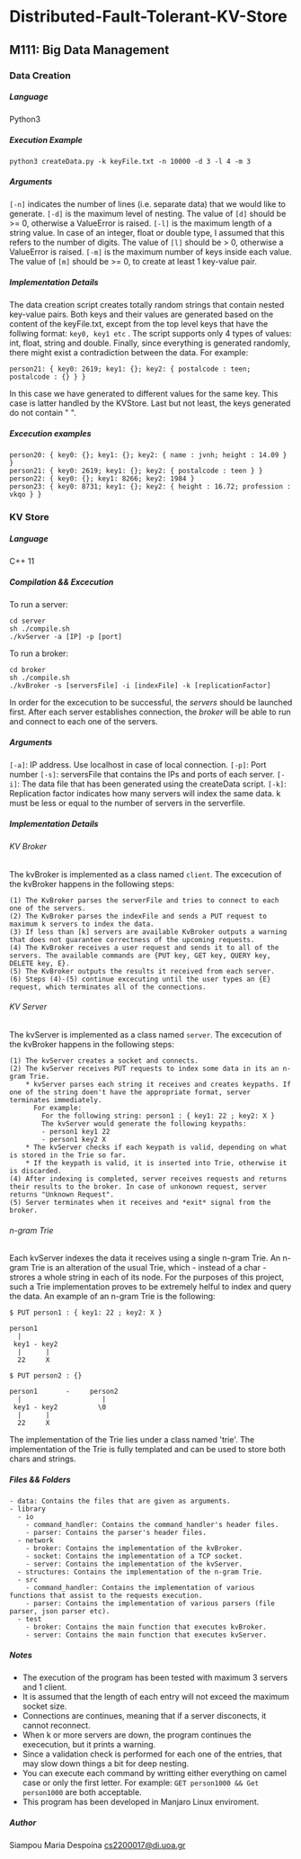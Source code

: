 # Distributed-Fault-Tolerant-KV-Store

## M111: Big Data Management

### Data Creation

##### Language

Python3

##### Execution Example
```
python3 createData.py -k keyFile.txt -n 10000 -d 3 -l 4 -m 3
```

##### Arguments

`[-n]`​ indicates the number of lines (i.e. separate data) that we would like to generate.
`[-d]` ​is the maximum level of nesting. The value of `[d]` should be >= 0, otherwise a ValueError is raised.
`[-l]` ​is the maximum length of a string value. In case of an integer, float or double type, I assumed that this refers to the number of digits. The value of `[l]` should be > 0, otherwise a ValueError is raised.
`[-m​]` is the maximum number of keys inside each value. The value of `[m]` should be >= 0, to create at least 1 key-value pair.

##### Implementation Details

The data creation script creates totally random strings that contain nested key-value pairs. Both keys and their values are generated based on the content of the keyFile.txt, except from the top level keys that have the follwing format: ``` key0, key1 etc ``` .  The script supports only 4 types of values: int, float, string and double. Finally, since everything is generated randomly, there might exist a contradiction between the data. For example:

```
person21: { key0: 2619; key1: {}; key2: { postalcode : teen; postalcode : {} } }
```

In this case we have generated to different values for the same key. This case is latter handled by the KVStore.
Last but not least, the keys generated do not contain " ".

##### Excecution examples

```
person20: { key0: {}; key1: {}; key2: { name : jvnh; height : 14.09 } }
person21: { key0: 2619; key1: {}; key2: { postalcode : teen } }
person22: { key0: {}; key1: 8266; key2: 1984 }
person23: { key0: 8731; key1: {}; key2: { height : 16.72; profession : vkqo } }
```

### KV Store

##### Language

C++ 11

##### Compilation && Excecution

To run a server:
```
cd server
sh ./compile.sh
./kvServer -a [IP] -p [port]
```

To run a broker:
```
cd broker
sh ./compile.sh
./kvBroker -s [serversFile] -i [indexFile] -k [replicationFactor]
```

In order for the excecution to be successful, the *servers* should be launched first. After each server establishes connection, the *broker* will be able to run and connect to each one of the servers.

##### Arguments

`[-a]`: IP address. Use localhost in case of local connection.
`[-p]`: Port number
`[-s]`: serversFile that contains the IPs and ports of each server.
`[-i]`: The data file that has been generated using the createData script.
`[-k]`: Replication factor indicates how many servers will index the same data. k must be less or equal to the number of servers in the serverfile.

##### Implementation Details

###### KV Broker

The kvBroker is implemented as a class named `client`. The excecution of the kvBroker happens in the following steps: 
```
(1) The KvBroker parses the serverFile and tries to connect to each one of the servers. 
(2) The KvBroker parses the indexFile and sends a PUT request to maximum k servers to index the data.
(3) If less than [k] servers are available KvBroker outputs a warning that does not guarantee correctness of the upcoming requests.
(4) The KvBroker receives a user request and sends it to all of the servers. The available commands are {PUT key, GET key, QUERY key, DELETE key, E}.
(5) The KvBroker outputs the results it received from each server.
(6) Steps (4)-(5) continue excecuting until the user types an {E} request, which terminates all of the connections.
```
###### KV Server

The kvServer is implemented as a class named `server`. The excecution of the kvBroker happens in the following steps:
```
(1) The kvServer creates a socket and connects.
(2) The kvServer receives PUT requests to index some data in its an n-gram Trie.
    * kvServer parses each string it receives and creates keypaths. If one of the string doen't have the appropriate format, server terminates immediately.
      For example:
        For the following string: person1 : { key1: 22 ; key2: X }
        The kvServer would generate the following keypaths:
        - person1 key1 22
        - person1 key2 X
    * The kvServer checks if each keypath is valid, depending on what is stored in the Trie so far.
    * If the keypath is valid, it is inserted into Trie, otherwise it is discarded.
(4) After indexing is completed, server receives requests and returns their results to the broker. In case of unkonown request, server returns "Unknown Request".
(5) Server terminates when it receives and *exit* signal from the broker.
```

###### n-gram Trie

Each kvServer indexes the data it receives using a single n-gram Trie. An n-gram Trie is an alteration of the usual Trie, which - instead of a char - strores a whole string in each of its node. For the purposes of this project, such a Trie implementation proves to be extremely helful to index and query the data. An example of an n-gram Trie is the following:

```
$ PUT person1 : { key1: 22 ; key2: X }

person1
  |
 key1 - key2
  |      |
  22     X

$ PUT person2 : {}

person1       -     person2
  |                    |
 key1 - key2          \0
  |      |
  22     X
```

The implementation of the Trie lies under a class named 'trie'.
The implementation of the Trie is fully templated and can be used to store both chars and strings.

##### Files && Folders

```
- data: Contains the files that are given as arguments.
- library
  - io
    - command_handler: Contains the command_handler's header files.
    - parser: Contains the parser's header files. 
  - network
    - broker: Contains the implementation of the kvBroker.
    - socket: Contains the implementation of a TCP socket.
    - server: Contains the implementation of the kvServer.
  - structures: Contains the implementation of the n-gram Trie.
  - src
    - command_handler: Contains the implementation of various functions that assist to the requests execution.
    - parser: Contains the implementation of various parsers (file parser, json parser etc). 
  - test
    - broker: Contains the main function that executes kvBroker.
    - server: Contains the main function that executes kvServer.
```

##### Notes
- The execution of the program has been tested with maximum 3 servers and 1 client.
- It is assumed that the length of each entry will not exceed the maximum socket size.
- Connections are continues, meaning that if a server disconects, it cannot reconnect.
- When k or more servers are down, the program continues the exececution, but it prints a warning.
- Since a validation check is performed for each one of the entries, that may slow down things a bit for deep nesting.
- You can execute each command by writting either everything on camel case or only the first letter. For example: `GET person1000 && Get person1000` are both acceptable.
- This program has been developed in Manjaro Linux enviroment.

##### Author
Siampou Maria Despoina
cs2200017@di.uoa.gr
